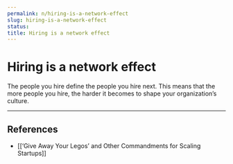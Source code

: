 ```yaml
---
permalink: n/hiring-is-a-network-effect
slug: hiring-is-a-network-effect
status: 
title: Hiring is a network effect
---
```

# Hiring is a network effect

The people you hire define the people you hire next. This means that the more people you hire, the harder it becomes to shape your organization’s culture.

---

## References

- [[‘Give Away Your Legos’ and Other Commandments for Scaling Startups]]
